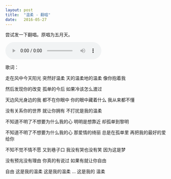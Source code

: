 ```yaml
---
layout: post
title:  "温柔 - 翻唱"
date:   2016-05-27
---
```

尝试发一下翻唱。原唱为五月天。

<audio controls>
    <source src="http://picosong.com/cdn/4f3b5baaf56d2fd47d6b6928549369a5.mp3" type="audio/mpeg">
Your browser does not support the audio element.
</audio>

歌词：

走在风中今天阳光
突然好温柔
天的温柔地的温柔
像你抱着我

然后发现你的改变
孤单的今后
如果冷该怎么渡过

天边风光身边的我
都不在你眼中
你的眼中藏着什么
我从来都不懂

没有关系你的世界
就让你拥有
不打扰是我的温柔

不知道不明了不想要为什么我的心
明明是想靠近
却孤单到黎明

不知道不明了不想要为什么我的心
那爱情的绮丽
总是在孤单里
再把我的最好的爱给你

不知不觉不情不愿
又到巷子口
我没有哭也没有笑
因为这是梦

没有预兆没有理由
你真的有说过
如果有就让你自由

自由
这是我的温柔
这是我的温柔
...
这是我的
温柔